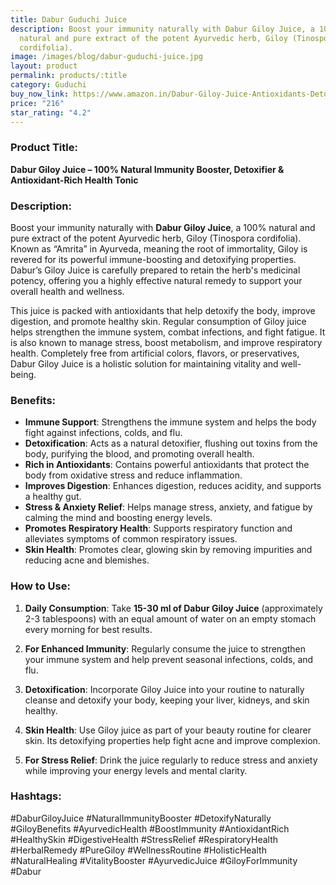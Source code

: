 ```yaml
---
title: Dabur Guduchi Juice
description: Boost your immunity naturally with Dabur Giloy Juice, a 100%
  natural and pure extract of the potent Ayurvedic herb, Giloy (Tinospora
  cordifolia).
image: /images/blog/dabur-guduchi-juice.jpg
layout: product
permalink: products/:title
category: Guduchi
buy_now_link: https://www.amazon.in/Dabur-Giloy-Juice-Antioxidants-Detoxification/dp/B08C5T5Q3V/ref=sr_1_1_sspa?crid=2RC2ILXDK0KYX&tag=ayushmonk-21
price: "216"
star_rating: "4.2"
---
```

### Product Title:
**Dabur Giloy Juice – 100% Natural Immunity Booster, Detoxifier & Antioxidant-Rich Health Tonic**

### Description:
Boost your immunity naturally with **Dabur Giloy Juice**, a 100% natural and pure extract of the potent Ayurvedic herb, Giloy (Tinospora cordifolia). Known as “Amrita” in Ayurveda, meaning the root of immortality, Giloy is revered for its powerful immune-boosting and detoxifying properties. Dabur’s Giloy Juice is carefully prepared to retain the herb's medicinal potency, offering you a highly effective natural remedy to support your overall health and wellness.

This juice is packed with antioxidants that help detoxify the body, improve digestion, and promote healthy skin. Regular consumption of Giloy juice helps strengthen the immune system, combat infections, and fight fatigue. It is also known to manage stress, boost metabolism, and improve respiratory health. Completely free from artificial colors, flavors, or preservatives, Dabur Giloy Juice is a holistic solution for maintaining vitality and well-being.

### Benefits:
- **Immune Support**: Strengthens the immune system and helps the body fight against infections, colds, and flu.
- **Detoxification**: Acts as a natural detoxifier, flushing out toxins from the body, purifying the blood, and promoting overall health.
- **Rich in Antioxidants**: Contains powerful antioxidants that protect the body from oxidative stress and reduce inflammation.
- **Improves Digestion**: Enhances digestion, reduces acidity, and supports a healthy gut.
- **Stress & Anxiety Relief**: Helps manage stress, anxiety, and fatigue by calming the mind and boosting energy levels.
- **Promotes Respiratory Health**: Supports respiratory function and alleviates symptoms of common respiratory issues.
- **Skin Health**: Promotes clear, glowing skin by removing impurities and reducing acne and blemishes.

### How to Use:
1. **Daily Consumption**: Take **15-30 ml of Dabur Giloy Juice** (approximately 2-3 tablespoons) with an equal amount of water on an empty stomach every morning for best results.
   
2. **For Enhanced Immunity**: Regularly consume the juice to strengthen your immune system and help prevent seasonal infections, colds, and flu.

3. **Detoxification**: Incorporate Giloy Juice into your routine to naturally cleanse and detoxify your body, keeping your liver, kidneys, and skin healthy.

4. **Skin Health**: Use Giloy juice as part of your beauty routine for clearer skin. Its detoxifying properties help fight acne and improve complexion.

5. **For Stress Relief**: Drink the juice regularly to reduce stress and anxiety while improving your energy levels and mental clarity.

### Hashtags:
#DaburGiloyJuice #NaturalImmunityBooster #DetoxifyNaturally #GiloyBenefits #AyurvedicHealth #BoostImmunity #AntioxidantRich #HealthySkin #DigestiveHealth #StressRelief #RespiratoryHealth #HerbalRemedy #PureGiloy #WellnessRoutine #HolisticHealth #NaturalHealing #VitalityBooster #AyurvedicJuice #GiloyForImmunity #Dabur
